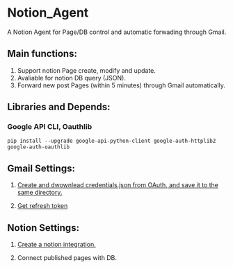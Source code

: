 # Notion_Agent
A Notion Agent for Page/DB control and automatic forwading through Gmail.

## Main functions:
1. Support notion Page create, modify and update.
2. Avaliable for notion DB query (JSON).
3. Forward new post Pages (within 5 minutes) through Gmail automatically.

## Libraries and Depends:
### Google API CLI,  Oauthlib
```
pip install --upgrade google-api-python-client google-auth-httplib2 google-auth-oauthlib
```
## Gmail Settings:
1. [Create and dwownlead credentials.json from OAuth, and save it to the same directory.](https://developers.google.com/gmail/api/quickstart/python)

2. [Get refresh token](https://developers.google.com/oauthplayground)

## Notion Settings:
1. [Create a notion integration.](https://developers.notion.com/docs/create-a-notion-integration)

2. Connect published pages with DB. 
